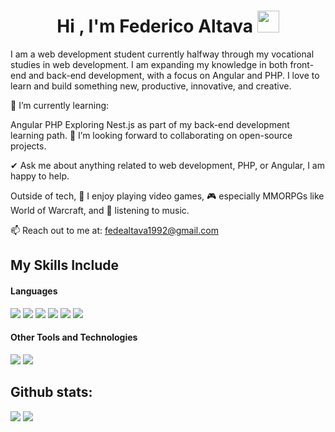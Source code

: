 <h1 align="center"><b>Hi , I'm Federico Altava </b><img src="https://media.giphy.com/media/hvRJCLFzcasrR4ia7z/giphy.gif" width="35"></h1>
<!--  -->
I am a web development student currently halfway through my vocational studies in web development. I am expanding my knowledge in both front-end and back-end development, with a focus on Angular and PHP. I love to learn and build something new, productive, innovative, and creative.

🌱 I’m currently learning:

Angular
PHP
Exploring Nest.js as part of my back-end development learning path.
👯 I’m looking forward to collaborating on open-source projects.

✔ Ask me about anything related to web development, PHP, or Angular, I am happy to help.

Outside of tech, 💜 I enjoy playing video games, 🎮 especially MMORPGs like World of Warcraft, and 🎵 listening to music.

📫 Reach out to me at: fedealtava1992@gmail.com

## My Skills Include

<h4> Languages </h4>
<span> 
  <img src="https://img.shields.io/badge/HTML5-E34F26?style=for-the-badge&logo=html5&logoColor=white">
  <img src="https://img.shields.io/badge/CSS3-1572B6?style=for-the-badge&logo=css3&logoColor=white">
  <img src="https://img.shields.io/badge/JavaScript-F7DF1E?style=for-the-badge&logo=javascript&logoColor=black">
  <img src="https://img.shields.io/badge/Java-ED8B00?style=for-the-badge&logo=java&logoColor=white">
  <img src= "https://img.shields.io/badge/typescript-%23007ACC.svg?style=for-the-badge&logo=typescript&logoColor=white">
  <img src= "https://img.shields.io/badge/php-%23777BB4.svg?style=for-the-badge&logo=php&logoColor=white">
</span>

<h4> Other Tools and Technologies </h4>
<span>
  <img src="https://img.shields.io/badge/MySQL-00000F?style=for-the-badge&logo=mysql&logoColor=white">
   <img src="https://img.shields.io/badge/react-%2320232a.svg?style=for-the-badge&logo=react&logoColor=%2361DAFB">
</span>
<h2>Github stats:</h2> 

[![](https://github-readme-stats.vercel.app/api?username=FedeAltava&show_icons=true&theme=tokyonight&hide_border=true&locale=en)](https://github.com/FedeAltava)
[![](https://github-readme-streak-stats.herokuapp.com/?user=FedeAltava&theme=material-palenight)](https://github.com/FedeAltava)
